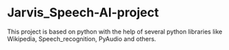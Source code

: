 # Jarvis_Speech-Al-project
This project is based on python with the help of several python libraries like Wikipedia, Speech_recognition, PyAudio and others.
